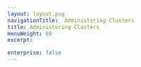 ```yaml
---
layout: layout.pug
navigationTitle:  Administering Clusters
title: Administering Clusters
menuWeight: 60
excerpt:

enterprise: false
---
```


<!-- This source repo for this topic is https://github.com/dcos/dcos-docs -->



